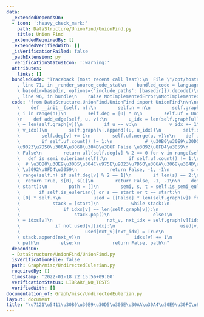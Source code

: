 ```yaml
---
data:
  _extendedDependsOn:
  - icon: ':heavy_check_mark:'
    path: DataStructure/UnionFind/UnionFind.py
    title: Union Find
  _extendedRequiredBy: []
  _extendedVerifiedWith: []
  _isVerificationFailed: false
  _pathExtension: py
  _verificationStatusIcon: ':warning:'
  attributes:
    links: []
  bundledCode: "Traceback (most recent call last):\n  File \"/opt/hostedtoolcache/Python/3.10.2/x64/lib/python3.10/site-packages/onlinejudge_verify/documentation/build.py\"\
    , line 71, in _render_source_code_stat\n    bundled_code = language.bundle(stat.path,\
    \ basedir=basedir, options={'include_paths': [basedir]}).decode()\n  File \"/opt/hostedtoolcache/Python/3.10.2/x64/lib/python3.10/site-packages/onlinejudge_verify/languages/python.py\"\
    , line 96, in bundle\n    raise NotImplementedError\nNotImplementedError\n"
  code: "from DataStructure.UnionFind.UnionFind import UnionFind\n\n\nclass UndirectedEulerian:\n\
    \    def __init__(self, n):\n        self.n = n\n        self.graph = [[] for\
    \ i in range(n)]\n        self.deg = [0] * n\n        self.uf = UnionFind(n)\n\
    \n    def add_edge(self, u, v):\n        u_idx = len(self.graph[u])\n        v_idx\
    \ = len(self.graph[v])\n        if u == v:\n            v_idx += 1\n        self.graph[u].append((v,\
    \ v_idx))\n        self.graph[v].append((u, u_idx))\n        self.deg[u] += 1\n\
    \        self.deg[v] += 1\n        self.uf.merge(u, v)\n\n    def is_eulerian(self):\n\
    \        if self.uf.count() != 1:\n            # \u30B0\u30E9\u30D5\u304C\u975E\
    \u9023\u7D50\u306A\u3068\u304D\u306F False \u3092\u8FD4\u3059\n            return\
    \ False\n        return all(self.deg[v] % 2 == 0 for v in range(self.n))\n\n \
    \   def is_semi_eulerian(self):\n        if self.uf.count() != 1:\n          \
    \  # \u30B0\u30E9\u30D5\u304C\u975E\u9023\u7D50\u306A\u3068\u304D\u306F False\
    \ \u3092\u8FD4\u3059\n            return False, -1, -1\n        s = [v for v in\
    \ range(self.n) if self.deg[v] % 2 == 1]\n        if len(s) == 2:\n          \
    \  return True, s[0], s[1]\n        return False, -1, -1\n\n    def euler_path(self,\
    \ start):\n        path = []\n        semi, s, t = self.is_semi_eulerian()\n \
    \       if self.is_eulerian() or s == start or t == start:\n            idxs =\
    \ [0] * self.n\n            used = [[False] * len(self.graph[v]) for v in range(self.n)]\n\
    \            stack = [start]\n            while stack:\n                v = stack[-1]\n\
    \                if idxs[v] == len(self.graph[v]):\n                    path.append(v)\n\
    \                    stack.pop()\n                else:\n                    idx\
    \ = idxs[v]\n                    nxt_v, nxt_idx = self.graph[v][idx]\n       \
    \             if not used[v][idx]:\n                        used[v][idx] = True\n\
    \                        used[nxt_v][nxt_idx] = True\n                       \
    \ stack.append(nxt_v)\n                    idxs[v] += 1\n            return True,\
    \ path\n        else:\n            return False, path\n"
  dependsOn:
  - DataStructure/UnionFind/UnionFind.py
  isVerificationFile: false
  path: Graph/misc/UndirectedEulerian.py
  requiredBy: []
  timestamp: '2022-01-18 22:15:56+09:00'
  verificationStatus: LIBRARY_NO_TESTS
  verifiedWith: []
documentation_of: Graph/misc/UndirectedEulerian.py
layout: document
title: "\u7121\u5411\u30B0\u30E9\u30D5\u306E\u30AA\u30A4\u30E9\u30FC\u8DEF"
---
```

